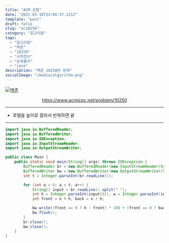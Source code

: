 ```yaml
---
title: "ACM 호텔"
date: "2021-03-18T23:08:37.121Z"
template: "post"
draft: false
slug: "ac10250"
category: "알고리즘"
tags:
  - "알고리즘"
  - "백준"
  - "10250"
  - "사칙연산"
  - "문제풀이"
  - "java"
description: "백준 10250번 문제"
socialImage: "/media/algorithm.png"
---
```


[![백준](https://d2gd6pc034wcta.cloudfront.net/images/logo@2x.png)](https://www.acmicpc.net/problem/10250)
<div style="text-align:center"><a href="https://www.acmicpc.net/problem/10250">https://www.acmicpc.net/problem/10250</a></div>

---

- 호텔을 높이로 잘라서 반복하면 끝

---


```java
import java.io.BufferedReader;
import java.io.BufferedWriter;
import java.io.IOException;
import java.io.InputStreamReader;
import java.io.OutputStreamWriter;

public class Main {
    public static void main(String[] args) throws IOException {
        BufferedReader br = new BufferedReader(new InputStreamReader(System.in));
        BufferedWriter bw = new BufferedWriter(new OutputStreamWriter(System.out));
        int t = Integer.parseInt(br.readLine());

        for (int a = 0; a < t; a++) {
            String[] input = br.readLine().split(" ");
            int h = Integer.parseInt(input[0]), w = Integer.parseInt(input[1]), n = Integer.parseInt(input[2]);
            int front = n % h, back = n / h;

            bw.write((front == 0 ? h : front) * 100 + (front == 0 ? back : back + 1) + "\n");
            bw.flush();
        }
        br.close();
        bw.close();
    }
}
```
